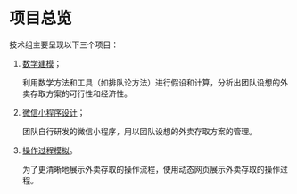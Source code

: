 # 项目总览

技术组主要呈现以下三个项目：

1. [数学建模](mathmodeling.md)；

	利用数学方法和工具（如排队论方法）进行假设和计算，分析出团队设想的外卖存取方案的可行性和经济性。

2. [微信小程序设计](wechatprogram.md)；

	团队自行研发的微信小程序，用以团队设想的外卖存取方案的管理。

3. [操作过程模拟](ops.md)。

	为了更清晰地展示外卖存取的操作流程，使用动态网页展示外卖存取的操作过程。